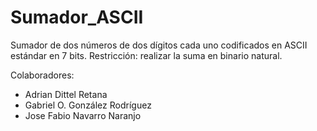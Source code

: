 # Sumador_ASCII
Sumador de dos números de dos dígitos cada uno codificados en ASCII estándar en 7 bits. Restricción: realizar la suma en binario natural.

Colaboradores:
- Adrian Dittel Retana
- Gabriel O. González Rodríguez
- Jose Fabio Navarro Naranjo
